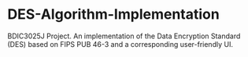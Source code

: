 # DES-Algorithm-Implementation
BDIC3025J Project. An implementation of the Data Encryption Standard (DES) based on FIPS PUB 46-3 and a corresponding user-friendly UI.
